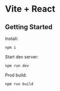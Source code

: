 # Vite + React

## Getting Started

Install:

```bash
npm i
```

Start dev server:

```bash
npm run dev
```

Prod build:

```bash
npm run build
```